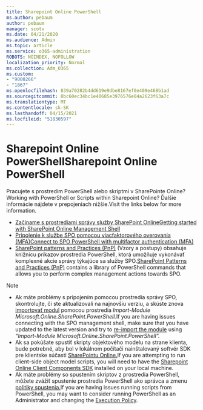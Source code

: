 ```yaml
---
title: Sharepoint Online PowerShell
ms.author: pebaum
author: pebaum
manager: scotv
ms.date: 04/21/2020
ms.audience: Admin
ms.topic: article
ms.service: o365-administration
ROBOTS: NOINDEX, NOFOLLOW
localization_priority: Normal
ms.collection: Adm_O365
ms.custom:
- "9000266"
- "1867"
ms.openlocfilehash: 839a70282b4dd619e9dbe8167ef0e409e468b1ad
ms.sourcegitcommit: 8bc60ec34bc1e40685e3976576e04a2623f63a7c
ms.translationtype: MT
ms.contentlocale: sk-SK
ms.lasthandoff: 04/15/2021
ms.locfileid: "51830597"
---
```

# <a name="sharepoint-online-powershell"></a><span data-ttu-id="6ced2-102">Sharepoint Online PowerShell</span><span class="sxs-lookup"><span data-stu-id="6ced2-102">Sharepoint Online PowerShell</span></span>

<span data-ttu-id="6ced2-103">Pracujete s prostredím PowerShell alebo skriptmi v SharePointe Online?</span><span class="sxs-lookup"><span data-stu-id="6ced2-103">Working with PowerShell or Scripts within Sharepoint Online?</span></span> <span data-ttu-id="6ced2-104">Ďalšie informácie nájdete v prepojeniach nižšie.</span><span class="sxs-lookup"><span data-stu-id="6ced2-104">Visit the links below for more information.</span></span>
- [<span data-ttu-id="6ced2-105">Začíname s prostrediami správy služby SharePoint Online</span><span class="sxs-lookup"><span data-stu-id="6ced2-105">Getting started with SharePoint Online Management Shell</span></span>](https://docs.microsoft.com/powershell/sharepoint/sharepoint-online/connect-sharepoint-online?view=sharepoint-ps)
- [<span data-ttu-id="6ced2-106">Pripojenie k službe SPO pomocou viacfaktorového overovania (MFA)</span><span class="sxs-lookup"><span data-stu-id="6ced2-106">Connect to SPO PowerShell with multifactor authentication (MFA)</span></span>](https://docs.microsoft.com/powershell/sharepoint/sharepoint-online/connect-sharepoint-online?view=sharepoint-ps#to-connect-with-multifactor-authentication-mfa)
- <span data-ttu-id="6ced2-107">[SharePoint patterns and Practices (PnP)](https://docs.microsoft.com/powershell/sharepoint/sharepoint-pnp/sharepoint-pnp-cmdlets?view=sharepoint-ps) (Vzory a postupy) obsahuje knižnicu príkazov prostredia PowerShell, ktorá umožňuje vykonávať komplexné akcie správy týkajúce sa služby SPO.</span><span class="sxs-lookup"><span data-stu-id="6ced2-107">[SharePoint Patterns and Practices (PnP)](https://docs.microsoft.com/powershell/sharepoint/sharepoint-pnp/sharepoint-pnp-cmdlets?view=sharepoint-ps) contains a library of PowerShell commands that allows you to perform complex management actions towards SPO.</span></span>

> [!NOTE]
> - <span data-ttu-id="6ced2-108">Ak máte problémy s pripojením pomocou prostredia správy SPO, skontrolujte, či ste aktualizovali na najnovšiu verziu, a skúste znova [importovať modul](https://docs.microsoft.com/powershell/scripting/developer/module/importing-a-powershell-module?view=powershell-7.1) pomocou prostredia *Import-Module Microsoft.Online.SharePoint.PowerShell.*</span><span class="sxs-lookup"><span data-stu-id="6ced2-108">If you are having issues connecting with the SPO management shell, make sure that you have updated to the latest version and try to [re-import the module](https://docs.microsoft.com/powershell/scripting/developer/module/importing-a-powershell-module?view=powershell-7.1) using *“Import-Module Microsoft.Online.SharePoint.PowerShell”.*</span></span>
> - <span data-ttu-id="6ced2-109">Ak sa pokúšate spustiť skripty objektového modelu na strane klienta, bude potrebné, aby bol v lokálnom počítači nainštalovaný softvér SDK pre klientske súčasti [SharePointu Online.](https://www.microsoft.com/download/details.aspx?id=42038)</span><span class="sxs-lookup"><span data-stu-id="6ced2-109">If you are attempting to run client-side object model scripts, you will need to have the [Sharepoint Online Client Components SDK](https://www.microsoft.com/download/details.aspx?id=42038) installed on your local machine.</span></span>
> - <span data-ttu-id="6ced2-110">Ak máte problémy so spustením skriptov z prostredia PowerShell, môžete zvážiť spustenie prostredia PowerShell ako správca a zmenu [politiky spustenia.](https://docs.microsoft.com/powershell/module/microsoft.powershell.core/about/about_execution_policies?view=powershell-6)</span><span class="sxs-lookup"><span data-stu-id="6ced2-110">If you are having issues running scripts from PowerShell, you may want to consider running PowerShell as an Administrator and changing the [Execution Policy](https://docs.microsoft.com/powershell/module/microsoft.powershell.core/about/about_execution_policies?view=powershell-6).</span></span>